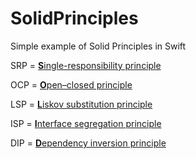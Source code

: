 # SolidPrinciples
Simple example of Solid Principles in Swift

SRP = [**S**ingle-responsibility principle](https://en.wikipedia.org/wiki/Single-responsibility_principle "Single-responsibility principle")

OCP = [**O**pen–closed principle](https://en.wikipedia.org/wiki/Open%E2%80%93closed_principle)

LSP = [**L**iskov substitution principle](https://en.wikipedia.org/wiki/Liskov_substitution_principle)

ISP = [**I**nterface segregation principle](https://en.wikipedia.org/wiki/Interface_segregation_principle "Interface segregation principle")

DIP = [**D**ependency inversion principle](https://en.wikipedia.org/wiki/Dependency_inversion_principle)
